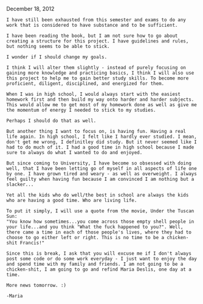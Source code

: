 December 18, 2012

	I have still been exhausted from this semester and exams to do any work that is considered to have substance and to be sufficient.

	I have been reading the book, but I am not sure how to go about creating a structure for this project. I have guidelines and rules, but nothing seems to be able to stick.

	I wonder if I should change my goals.

	I think I will alter them slightly - instead of purely focusing on gaining more knowledge and practicing basics, I think I will also use this project to help me to gain better study skills. To become more proficient, diligent, disciplined, and energized for them.

	When I was in high school, I would always start with the easiest homework first and then build my way onto harder and harder subjects. This would allow me to get most of my homework done as well as give me the momentum of energy I needed to stick to my studies.

	Perhaps I should do that as well.

	But another thing I want to focus on, is having fun. Having a real life again. In high school, I felt like I hardly ever studied. I mean, don't get me wrong, I definitley did study. But it never seemed like I had to do much of it. I had a good time in high school because I made sure to always do what I wanted to do and enjoyed.

	But since coming to University, I have become so obsessed with doing well, that I have been letting go of myself in all aspects of life one by one. I have grown tired and weary - as well as overweight. I always feel guilty when having fun because I am convinced I am nothing but a slacker...

	Yet all the kids who do well/the best in school are always the kids who are having a good time. Who are living life.

	To put it simply, I will use a quote from the movie, Under the Tuscan Sun:	
	"You know how sometimes...you come across those empty shell people in your life...and you think "What the fuck happened to you?". Well, there came a time in each of those people's lives, where they had to choose to go either left or right. This is no time to be a chicken-shit Francis!"

	Since this is break, I ask that you will excuse me if I don't always post some code or do some work everyday - I just want to enjoy the day and spend time with my family and friends. I am not going to be a chicken-shit, I am going to go and refind Maria Deslis, one day at a time.

	More news tomorrow. :)

	-Maria
